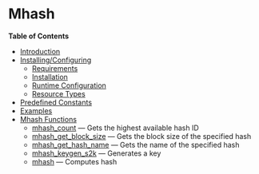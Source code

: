 Mhash
=====

**Table of Contents**

-   [Introduction](/intro/mhash.html)
-   [Installing/Configuring](/mhash/setup.html)
    -   [Requirements](/mhash/setup.html#Requirements)
    -   [Installation](/mhash/setup.html#Installation)
    -   [Runtime
        Configuration](/mhash/setup.html#Runtime%20Configuration)
    -   [Resource Types](/mhash/setup.html#Resource%20Types)
-   [Predefined Constants](/mhash/constants.html)
-   [Examples](/mhash/examples.html)
-   [Mhash Functions](/ref/mhash.html)
    -   [mhash\_count](/ref/mhash.html#mhash_count) — Gets the highest
        available hash ID
    -   [mhash\_get\_block\_size](/ref/mhash.html#mhash_get_block_size)
        — Gets the block size of the specified hash
    -   [mhash\_get\_hash\_name](/ref/mhash.html#mhash_get_hash_name) —
        Gets the name of the specified hash
    -   [mhash\_keygen\_s2k](/ref/mhash.html#mhash_keygen_s2k) —
        Generates a key
    -   [mhash](/ref/mhash.html#mhash) — Computes hash
